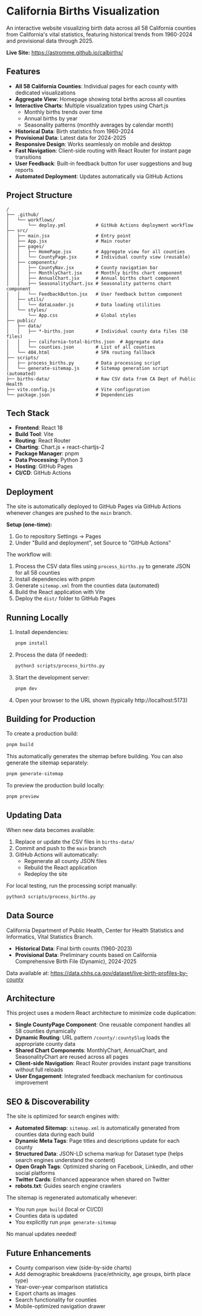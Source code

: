 # California Births Visualization

An interactive website visualizing birth data across all 58 California counties from California's vital statistics, featuring historical trends from 1960-2024 and provisional data through 2025.

**Live Site:** https://astromme.github.io/calbirths/

## Features

- **All 58 California Counties**: Individual pages for each county with dedicated visualizations
- **Aggregate View**: Homepage showing total births across all counties
- **Interactive Charts**: Multiple visualization types using Chart.js
  - Monthly births trends over time
  - Annual births by year
  - Seasonality patterns (monthly averages by calendar month)
- **Historical Data**: Birth statistics from 1960-2024
- **Provisional Data**: Latest data for 2024-2025
- **Responsive Design**: Works seamlessly on mobile and desktop
- **Fast Navigation**: Client-side routing with React Router for instant page transitions
- **User Feedback**: Built-in feedback button for user suggestions and bug reports
- **Automated Deployment**: Updates automatically via GitHub Actions

## Project Structure

```
/
├── .github/
│   └── workflows/
│       └── deploy.yml           # GitHub Actions deployment workflow
├── src/
│   ├── main.jsx                 # Entry point
│   ├── App.jsx                  # Main router
│   ├── pages/
│   │   ├── HomePage.jsx         # Aggregate view for all counties
│   │   └── CountyPage.jsx       # Individual county view (reusable)
│   ├── components/
│   │   ├── CountyNav.jsx        # County navigation bar
│   │   ├── MonthlyChart.jsx     # Monthly births chart component
│   │   ├── AnnualChart.jsx      # Annual births chart component
│   │   ├── SeasonalityChart.jsx # Seasonality patterns chart component
│   │   └── FeedbackButton.jsx   # User feedback button component
│   ├── utils/
│   │   └── dataLoader.js        # Data loading utilities
│   └── styles/
│       └── App.css              # Global styles
├── public/
│   ├── data/
│   │   ├── *-births.json        # Individual county data files (58 files)
│   │   ├── california-total-births.json  # Aggregate data
│   │   └── counties.json        # List of all counties
│   └── 404.html                 # SPA routing fallback
├── scripts/
│   ├── process_births.py        # Data processing script
│   └── generate-sitemap.js      # Sitemap generation script (automated)
├── births-data/                 # Raw CSV data from CA Dept of Public Health
├── vite.config.js               # Vite configuration
└── package.json                 # Dependencies
```

## Tech Stack

- **Frontend**: React 18
- **Build Tool**: Vite
- **Routing**: React Router
- **Charting**: Chart.js + react-chartjs-2
- **Package Manager**: pnpm
- **Data Processing**: Python 3
- **Hosting**: GitHub Pages
- **CI/CD**: GitHub Actions

## Deployment

The site is automatically deployed to GitHub Pages via GitHub Actions whenever changes are pushed to the `main` branch.

**Setup (one-time):**
1. Go to repository Settings → Pages
2. Under "Build and deployment", set Source to "GitHub Actions"

The workflow will:
1. Process the CSV data files using `process_births.py` to generate JSON for all 58 counties
2. Install dependencies with pnpm
3. Generate `sitemap.xml` from the counties data (automated)
4. Build the React application with Vite
5. Deploy the `dist/` folder to GitHub Pages

## Running Locally

1. Install dependencies:
   ```bash
   pnpm install
   ```

2. Process the data (if needed):
   ```bash
   python3 scripts/process_births.py
   ```

3. Start the development server:
   ```bash
   pnpm dev
   ```

4. Open your browser to the URL shown (typically http://localhost:5173)

## Building for Production

To create a production build:

```bash
pnpm build
```

This automatically generates the sitemap before building. You can also generate the sitemap separately:

```bash
pnpm generate-sitemap
```

To preview the production build locally:

```bash
pnpm preview
```

## Updating Data

When new data becomes available:

1. Replace or update the CSV files in `births-data/`
2. Commit and push to the `main` branch
3. GitHub Actions will automatically:
   - Regenerate all county JSON files
   - Rebuild the React application
   - Redeploy the site

For local testing, run the processing script manually:
```bash
python3 scripts/process_births.py
```

## Data Source

California Department of Public Health, Center for Health Statistics and Informatics, Vital Statistics Branch.

- **Historical Data**: Final birth counts (1960-2023)
- **Provisional Data**: Preliminary counts based on California Comprehensive Birth File (Dynamic), 2024-2025

Data available at: https://data.chhs.ca.gov/dataset/live-birth-profiles-by-county

## Architecture

This project uses a modern React architecture to minimize code duplication:

- **Single CountyPage Component**: One reusable component handles all 58 counties dynamically
- **Dynamic Routing**: URL pattern `/county/:countySlug` loads the appropriate county data
- **Shared Chart Components**: MonthlyChart, AnnualChart, and SeasonalityChart are reused across all pages
- **Client-side Navigation**: React Router provides instant page transitions without full reloads
- **User Engagement**: Integrated feedback mechanism for continuous improvement

## SEO & Discoverability

The site is optimized for search engines with:

- **Automated Sitemap**: `sitemap.xml` is automatically generated from counties data during each build
- **Dynamic Meta Tags**: Page titles and descriptions update for each county
- **Structured Data**: JSON-LD schema markup for Dataset type (helps search engines understand the content)
- **Open Graph Tags**: Optimized sharing on Facebook, LinkedIn, and other social platforms
- **Twitter Cards**: Enhanced appearance when shared on Twitter
- **robots.txt**: Guides search engine crawlers

The sitemap is regenerated automatically whenever:
- You run `pnpm build` (local or CI/CD)
- Counties data is updated
- You explicitly run `pnpm generate-sitemap`

No manual updates needed!

## Future Enhancements

- County comparison view (side-by-side charts)
- Add demographic breakdowns (race/ethnicity, age groups, birth place type)
- Year-over-year comparison statistics
- Export charts as images
- Search functionality for counties
- Mobile-optimized navigation drawer
